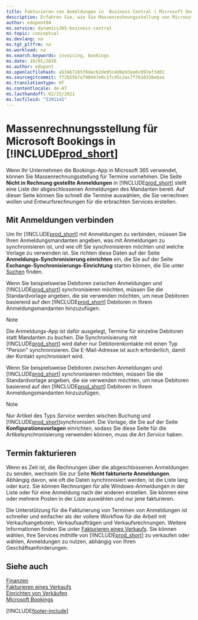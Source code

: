 ```yaml
---
title: Fakturieren von Anmeldungen in  Business Central | Microsoft Docs
description: Erfahren Sie, wie Sie Massenrechnungsstellung von Microsoft Bookings in Business Central vornehmen können.
author: edupont04
ms.service: dynamics365-business-central
ms.topic: conceptual
ms.devlang: na
ms.tgt_pltfrm: na
ms.workload: na
ms.search.keywords: invoicing, bookings
ms.date: 10/01/2020
ms.author: edupont
ms.openlocfilehash: a53467265f0dac62de95c4d8e93ee6c897ef3d01
ms.sourcegitcommit: ff2b55b7e790447e0c1fcd5c2ec7f7610338ebaa
ms.translationtype: HT
ms.contentlocale: de-AT
ms.lasthandoff: 02/15/2021
ms.locfileid: "5391141"
---
```

# <a name="bulk-invoicing-for-microsoft-bookings-in-prod_short"></a>Massenrechnungsstellung für Microsoft Bookings in [!INCLUDE[prod_short](includes/prod_short.md)]
Wenn Ihr Unternehmen die Bookings-App in Microsoft 365 verwendet, können Sie Massenrechnungsstellung für Termine vornehmen. Die Seite **Nicht in Rechnung gestellte Anmeldungen** in [!INCLUDE[prod_short](includes/prod_short.md)] stellt eine Liste der abgeschlossenen Anmeldungen des Mandanten bereit. Auf dieser Seite können Sie schnell die Termine auswählen, die Sie verrechnen wollen und Entwurfsrechnungen für die erbrachten Services erstellen.  

## <a name="connect-to-bookings"></a>Mit Anmeldungen verbinden
Um Ihr [!INCLUDE[prod_short](includes/prod_short.md)] mit Anmeldungen zu verbinden, müssen Sie Ihren Anmeldungsmandanten angeben, was mit Anmeldungen zu synchronisieren ist, und wie oft Sie synchronisieren möchten und welche Vorlage zu verwenden ist. Sie richten diese Daten auf der Seite **Anmeldungs-Synchronisierung einrichten** ein, die Sie auf der Seite **Exchange-Synchronisierungs-Einrichtung** starten können, die Sie unter [Suchen](ui-search.md) finden.  

Wenn Sie beispielsweise Debitoren zwischen Anmeldungen und [!INCLUDE[prod_short](includes/prod_short.md)] synchronisieren möchten, müssen Sie die Standardvorlage angeben, die sie verwenden möchten, um neue Debitoren basierend auf den [!INCLUDE[prod_short](includes/prod_short.md)] Debitoren in Ihrem Anmeldungsmandanten hinzuzufügen.  

> [!NOTE]
> Die Anmeldungs-App ist dafür ausgelegt, Termine für einzelne Debitoren statt Mandanten zu buchen. Die Synchronisierung mit [!INCLUDE[prod_short](includes/prod_short.md)] wird daher nur Debitorenkontakte mit einen Typ "Person" synchronisieren. Die E-Mail-Adresse ist auch erforderlich, damit der Kontakt synchronisiert wird.  

Wenn Sie beispielsweise Debitoren zwischen Anmeldungen und [!INCLUDE[prod_short](includes/prod_short.md)] synchronisieren möchten, müssen Sie die Standardvorlage angeben, die sie verwenden möchten, um neue Debitoren basierend auf den [!INCLUDE[prod_short](includes/prod_short.md)] Debitoren in Ihrem Anmeldungsmandanten hinzuzufügen.  

> [!NOTE]
> Nur Artikel des Typs *Service* werden wischen Buchung und [!INCLUDE[prod_short](includes/prod_short.md)]synchronisiert. Die Vorlage, die Sie auf der Seite **Konfigurationsvorlagen** einrichten, sodass Sie diese Seite für die Artikelsynchronisierung verwenden können, muss die Art *Service* haben.

## <a name="invoice-appointments"></a>Termin fakturieren
Wenn es Zeit ist, die Rechnungen über die abgeschlossenen Anmeldungen zu senden, wechseln Sie zur Seite **Nicht fakturierte Anmeldungen**. Abhängig davon, wie oft die Daten synchronisiert werden, ist die Liste lang oder kurz. Sie können Rechnungen für alle Windows-Anmeldungen in der Liste oder für eine Anmeldung nach der anderen erstellen. Sie können eine oder mehrere Posten in der Liste auswählen und nur jene fakturieren.  

Die Unterstützung für die Fakturierung von Terminen von Anmeldungen ist schneller und einfacher als der vollere Workflow für die Arbeit mit Verkaufsangeboten, Verkaufsaufträgen und Verkaufsrechnungen. Weitere Informationen finden Sie unter [Fakturieren eines Verkaufs](sales-how-invoice-sales.md). Sie können wählen, Ihre Services mithilfe von [!INCLUDE[prod_short](includes/prod_short.md)] zu verkaufen oder wählen, Anmeldungen zu nutzen, abhängig von Ihren Geschäftsanforderungen.  

## <a name="see-also"></a>Siehe auch
[Finanzen](finance.md)  
[Fakturieren eines Verkaufs](sales-how-invoice-sales.md)  
[Einrichten von Verkäufen](sales-setup-sales.md)  
[Microsoft Bookings](https://products.office.com/business/scheduling-and-booking-app)  


[!INCLUDE[footer-include](includes/footer-banner.md)]